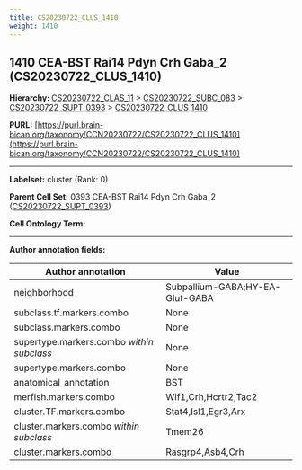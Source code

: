```yaml
---
title: CS20230722_CLUS_1410
weight: 1410
---
```

## 1410 CEA-BST Rai14 Pdyn Crh Gaba_2 (CS20230722_CLUS_1410)
<b>Hierarchy: </b>
[CS20230722_CLAS_11](../CS20230722_CLAS_11) >
[CS20230722_SUBC_083](../CS20230722_SUBC_083) >
[CS20230722_SUPT_0393](../CS20230722_SUPT_0393) >
[CS20230722_CLUS_1410](../CS20230722_CLUS_1410)

**PURL:** [https://purl.brain-bican.org/taxonomy/CCN20230722/CS20230722_CLUS_1410](https://purl.brain-bican.org/taxonomy/CCN20230722/CS20230722_CLUS_1410)

---


**Labelset:** cluster (Rank: 0)

**Parent Cell Set:** 0393 CEA-BST Rai14 Pdyn Crh Gaba_2 ([CS20230722_SUPT_0393](../CS20230722_SUPT_0393))



**Cell Ontology Term:** 

[MARKER GENES.]: #


---

[TRANSFERRED ANNOTATIONS.]: #


[AUTHOR ANNOTATION FIELDS.]: #


**Author annotation fields:**

| Author annotation | Value |
|-------------------|-------|
|neighborhood|Subpallium-GABA;HY-EA-Glut-GABA|
|subclass.tf.markers.combo|None|
|subclass.markers.combo|None|
|supertype.markers.combo _within subclass_|None|
|supertype.markers.combo|None|
|anatomical_annotation|BST|
|merfish.markers.combo|Wif1,Crh,Hcrtr2,Tac2|
|cluster.TF.markers.combo|Stat4,Isl1,Egr3,Arx|
|cluster.markers.combo _within subclass_|Tmem26|
|cluster.markers.combo|Rasgrp4,Asb4,Crh|
